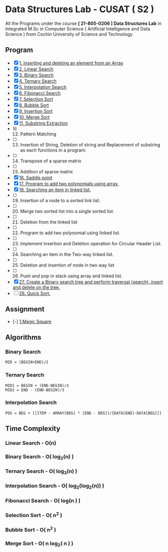 # Data Structures Lab - CUSAT ( S2 )
All the Programs under the course __[ 21-805-0206 ] Data Structures Lab__ in Integrated M.Sc in Computer Science ( Artificial Intelligence and Data Science ) from Cochin University of Science and Technology
## Program
- [x] [1. Inserting and deleting an element from an Array](https://github.com/hakkeempa/Data_Structures_Lab-CUSAT/blob/main/arrayInsertionDeletion/src/arrayInsertionDeletion.cpp)
- [x] [2. Linear Search](https://github.com/hakkeempa/Data_Structures_Lab-CUSAT/blob/main/linearSearch/src/linearSearch.cpp)
- [x] [3. Binary Search](https://github.com/hakkeempa/Data_Structures_Lab-CUSAT/blob/main/binarySearch/src/binarySearch.cpp)
- [x] [4. Ternary Search](https://github.com/hakkeempa/Data_Structures_Lab-CUSAT/blob/main/ternarySearch/src/ternaySearch.cpp)
- [x] [5. Interpolation Search](https://github.com/hakkeempa/Data_Structures_Lab-CUSAT/blob/main/interpolationSearch/src/interpolationSearch.cpp) 
- [x] [6. Fibonacci Search](https://github.com/hakkeempa/Data_Structures_Lab-CUSAT/blob/main/fibonacciSearch/src/fibonacciSearch.cpp)
- [x] [7. Selection Sort](https://github.com/hakkeempa/Data_Structures_Lab-CUSAT/blob/main/selectionSort/src/selectionSort.cpp)
- [x] [8. Bubble Sort](https://github.com/hakkeempa/Data_Structures_Lab-CUSAT/blob/main/bubbleSort/src/bubbleSort.cpp)
- [x] [9. Insertion Sort](https://github.com/hakkeempa/Data_Structures_Lab-CUSAT/blob/main/insertSort/src/insertSort.cpp)  
- [x] [10. Merge Sort](https://github.com/hakkeempa/Data_Structures_Lab-CUSAT/blob/main/mergeSort/src/mergeSort.cpp)  
- [x] [11. Substring Extraction](https://github.com/hakkeempa/Data_Structures_Lab-CUSAT/blob/main/subString/src/subString.cpp)
- [x] 12. Pattern Matching
- [ ] 13. Insertion of String, Deletion of string and Replacement of substring as each functions in a program. 
- [ ] 14. Transpose of a sparse matrix
- [ ] 15. Addition of sparse matrix
- [x] [16. Saddle point](https://github.com/hakkeempa/Data_Structures_Lab-CUSAT/blob/main/saddlePoint/src/saddlePoint.cpp)
- [x] [17. Program to add two polynomials using array.](https://github.com/hakkeempa/Data_Structures_Lab-CUSAT/blob/main/addPolynomial/src/addPolynomial.cpp) 
- [x] [18. Searching an item in linked list.](https://github.com/hakkeempa/Data_Structures_Lab-CUSAT/blob/main/linkedList/src/linkedList.cpp) 
- [ ] 19. Insertion of a node to a sorted link list. 
- [ ] 20. Merge two sorted list into a single sorted list. 
- [ ] 21. Deletion from the linked list 
- [ ] 22. Program to add two polynomial using linked list. 
- [ ] 23. Implement Insertion and Deletion operation for Circular Header List. 
- [ ] 24. Searching an item in the Two-way linked list. 
- [ ] 25. Deletion and insertion of node in two way list
- [ ] 26. Push and pop in stack using array and linked list. 
- [x] [27. Create a Binary search tree and perform traversal (search), insert and delete on the tree.](https://github.com/hakkeempa/Data_Structures_Lab-CUSAT/blob/main/binarySearchTree/src/binarySearchTree.cpp)
- [ ] [28. Quick Sort.](https://github.com/hakkeempa/Data_Structures_Lab-CUSAT/blob/main/quickSort/src/quickSort.cpp) 
## Assignment
- [-] [1.Magic Square](https://github.com/hakkeempa/Data_Structures_Lab-CUSAT/magicSquare.cpp)

## Algorithms
### Binary Search
```
MID = (BEGIN+END)/2
```
### Ternary Search
```
MID1 = BEGIN + (END-BEGIN)/3
MID2 = END - (END-BEGIN)/3
```
### Interpolation Search
```
POS = BEG + [[ITEM - ARRAY[BEG] * [END - BEG]]/[DATA[END]-DATA[BEG]]]
```

## Time Complexity
### Linear Search - O(n)
### Binary Search - O( log<sub>2</sub>(n) )
### Ternary Search - O( log<sub>3</sub>(n) )
### Interpolation Search - O( log<sub>2</sub>(log<sub>2</sub>(n)) )
### Fibonacci Search - O( log(n ) )
### Selection Sort - O( n<sup>2</sup> )
### Bubble Sort - O( n<sup>2</sup> )
### Merge Sort - O( n log<sub>2</sub>( n ) )
